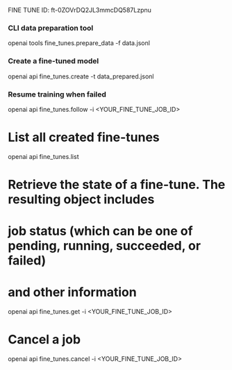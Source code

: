 FINE TUNE ID: ft-0ZOVrDQ2JL3mmcDQ587Lzpnu

### CLI data preparation tool

openai tools fine_tunes.prepare_data -f data.jsonl

### Create a fine-tuned model

openai api fine_tunes.create -t data_prepared.jsonl

### Resume training when failed

openai api fine_tunes.follow -i <YOUR_FINE_TUNE_JOB_ID>

# List all created fine-tunes

openai api fine_tunes.list

# Retrieve the state of a fine-tune. The resulting object includes

# job status (which can be one of pending, running, succeeded, or failed)

# and other information

openai api fine_tunes.get -i <YOUR_FINE_TUNE_JOB_ID>

# Cancel a job

openai api fine_tunes.cancel -i <YOUR_FINE_TUNE_JOB_ID>
